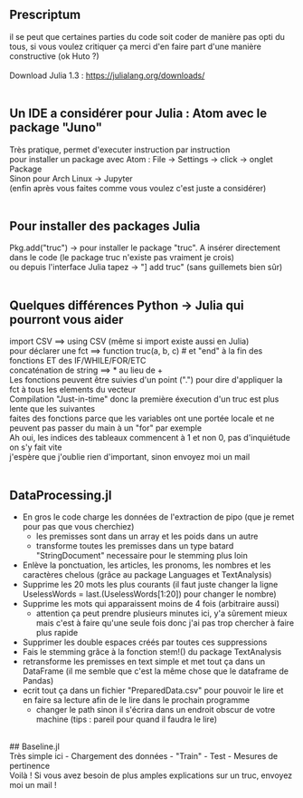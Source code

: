 ## Prescriptum <br/>
il se peut que certaines parties du code soit coder de manière pas opti du tous, si vous voulez critiquer ça merci d'en faire part d'une manière constructive (ok Huto ?)<br/>
<br/>
Download Julia 1.3 : https://julialang.org/downloads/<br/>
<br/>
## Un IDE a considérer pour Julia : Atom avec le package "Juno" <br/>
Très pratique, permet d'executer instruction par instruction<br/>
pour installer un package avec Atom : File -> Settings -> click -> onglet Package<br/>
Sinon pour Arch Linux -> Jupyter<br/>
(enfin après vous faites comme vous voulez c'est juste a considérer)<br/>
<br/>
## Pour installer des packages Julia <br/>
Pkg.add("truc") -> pour installer le package "truc". A insérer directement dans le code (le package truc n'existe pas vraiment je crois)<br/>
ou depuis l'interface Julia tapez -> "] add truc" (sans guillemets bien sûr)<br/>
<br/>
## Quelques différences Python -> Julia qui pourront vous aider <br/>
import CSV ==> using CSV (même si import existe aussi en Julia)<br/>
pour déclarer une fct ==> function truc(a, b, c) # et "end" à la fin des fonctions ET des IF/WHILE/FOR/ETC<br/>
concaténation de string ==> * au lieu de +<br/>
Les fonctions peuvent être suivies d'un point (".") pour dire d'appliquer la fct à tous les elements du vecteur<br/>
Compilation "Just-in-time" donc la première éxecution d'un truc est plus lente que les suivantes<br/>
faites des fonctions parce que les variables ont une portée locale et ne peuvent pas passer du main à un "for" par exemple<br/>
Ah oui, les indices des tableaux commencent à 1 et non 0, pas d'inquiétude on s'y fait vite <br/>
j'espère que j'oublie rien d'important, sinon envoyez moi un mail<br/>
<br/>
## DataProcessing.jl <br/>
- En gros le code charge les données de l'extraction de pipo (que je remet pour pas que vous cherchiez)
	- les premisses sont dans un array et les poids dans un autre
	- transforme toutes les premisses dans un type batard "StringDocument" necessaire pour le stemming plus loin
- Enlève la ponctuation, les articles, les pronoms, les nombres et les caractères chelous (grâce au package Languages et TextAnalysis)
- Supprime les 20 mots les plus courants (il faut juste changer la ligne UselessWords = last.(UselessWords[1:20]) pour changer le nombre)
- Supprime les mots qui apparaissent moins de 4 fois (arbitraire aussi)
	- attention ça peut prendre plusieurs minutes ici, y'a sûrement mieux mais c'est à faire qu'une seule fois donc j'ai pas trop chercher à faire plus rapide
- Supprimer les double espaces créés par toutes ces suppressions
- Fais le stemming grâce à la fonction stem!() du package TextAnalysis 
- retransforme les premisses en text simple et met tout ça dans un DataFrame (il me semble que c'est la même chose que le dataframe de Pandas)
- ecrit tout ça dans un fichier "PreparedData.csv" pour pouvoir le lire et en faire sa lecture afin de le lire dans le prochain programme
	- changer le path sinon il s'écrira dans un endroit obscur de votre machine (tips : pareil pour quand il faudra le lire)

<br/>
## Baseline.jl <br/>
Très simple ici
- Chargement des données
- "Train"
- Test
- Mesures de pertinence
<br/>
Voilà ! Si vous avez besoin de plus amples explications sur un truc, envoyez moi un mail !<br/>
